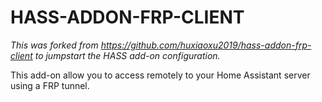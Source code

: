 # HASS-ADDON-FRP-CLIENT

_This was forked from https://github.com/huxiaoxu2019/hass-addon-frp-client to jumpstart the HASS add-on configuration._

This add-on allow you to access remotely to your Home Assistant server using a FRP tunnel. 
